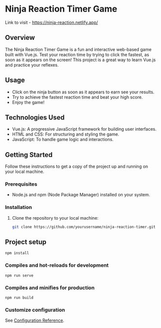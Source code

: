 # Ninja Reaction Timer Game
Link to visit - https://ninja-reaction.netlify.app/
## Overview

The Ninja Reaction Timer Game is a fun and interactive web-based game built with Vue.js. Test your reaction time by trying to click the fastest, as soon as it appears on the screen! This project is a great way to learn Vue.js and practice your reflexes.

## Usage

- Click on the ninja button as soon as it appears to earn see your results.
- Try to achieve the fastest reaction time and beat your high score.
- Enjoy the game!

## Technologies Used

- Vue.js: A progressive JavaScript framework for building user interfaces.
- HTML and CSS: For structuring and styling the game.
- JavaScript: To handle game logic and interactions.

## Getting Started

Follow these instructions to get a copy of the project up and running on your local machine.

### Prerequisites

- Node.js and npm (Node Package Manager) installed on your system.

### Installation

1. Clone the repository to your local machine:

   ```bash
   git clone https://github.com/yourusername/ninja-reaction-timer.git


## Project setup
```
npm install
```

### Compiles and hot-reloads for development
```
npm run serve
```

### Compiles and minifies for production
```
npm run build
```

### Customize configuration
See [Configuration Reference](https://cli.vuejs.org/config/).
